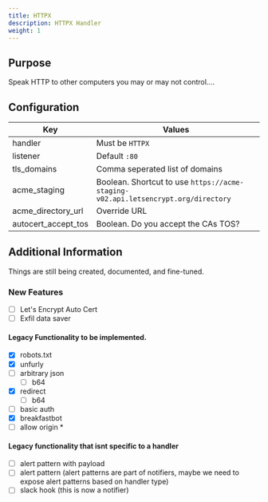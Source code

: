 ```yaml
---
title: HTTPX
description: HTTPX Handler
weight: 1
---
```


## Purpose

Speak HTTP to other computers you may or may not control....


## Configuration

| Key                 | Values                                                                             |
|---------------------|------------------------------------------------------------------------------------|
| handler             | Must be `HTTPX`                                                                    |
| listener            | Default `:80`                                                                      |
| tls_domains         | Comma seperated list of domains                                                    |
| acme_staging        | Boolean. Shortcut to use `https://acme-staging-v02.api.letsencrypt.org/directory`  |
| acme_directory_url  | Override URL                                                                       |
| autocert_accept_tos | Boolean. Do you accept the CAs TOS?                                                |


## Additional Information

Things are still being created, documented, and fine-tuned.

### New Features

- [ ] Let's Encrypt Auto Cert
- [ ] Exfil data saver

#### Legacy Functionality to be implemented.

- [x] robots.txt
- [x] unfurly
- [ ] arbitrary json
    - [ ] b64
- [x] redirect
    - [ ] b64 
- [ ] basic auth
- [x] breakfastbot
- [ ] allow origin *

#### Legacy functionality that isnt specific to a handler

- [ ] alert pattern with payload
- [ ] alert pattern (alert patterns are part of notifiers, maybe we need to expose alert patterns based on handler type)
- [ ] slack hook (this is now a notifier)
